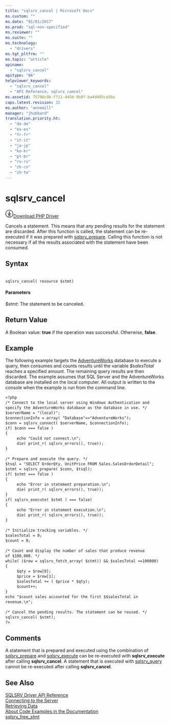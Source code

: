 ```yaml
---
title: "sqlsrv_cancel | Microsoft Docs"
ms.custom: ""
ms.date: "01/01/2017"
ms.prod: "sql-non-specified"
ms.reviewer: ""
ms.suite: ""
ms.technology: 
  - "drivers"
ms.tgt_pltfrm: ""
ms.topic: "article"
apiname: 
  - "sqlsrv_cancel"
apitype: "NA"
helpviewer_keywords: 
  - "sqlsrv_cancel"
  - "API Reference, sqlsrv_cancel"
ms.assetid: 75798c9b-f711-445d-9b8f-ba4d405ca50a
caps.latest.revision: 32
ms.author: "annemill"
manager: "jhubbard"
translation.priority.ht: 
  - "de-de"
  - "es-es"
  - "fr-fr"
  - "it-it"
  - "ja-jp"
  - "ko-kr"
  - "pt-br"
  - "ru-ru"
  - "zh-cn"
  - "zh-tw"
---
```

# sqlsrv_cancel
![Download](../../ssdt/media/download.png)[Download PHP Driver](https://www.microsoft.com/download/details.aspx?id=20098)

Cancels a statement. This means that any pending results for the statement are discarded. After this function is called, the statement can be re-executed if it was prepared with [sqlsrv_prepare](../../connect/php/sqlsrv_prepare.md). Calling this function is not necessary if all the results associated with the statement have been consumed.  
  
## Syntax  
  
```  
  
sqlsrv_cancel( resource $stmt)  
```  
  
#### Parameters  
*$stmt*: The statement to be canceled.  
  
## Return Value  
A Boolean value: **true** if the operation was successful. Otherwise, **false**.  
  
## Example  
The following example targets the [AdventureWorks](http://go.microsoft.com/fwlink/?LinkID=67739) database to execute a query, then consumes and counts results until the variable *$salesTotal* reaches a specified amount. The remaining query results are then discarded. The example assumes that SQL Server and the AdventureWorks database are installed on the local computer. All output is written to the console when the example is run from the command line.  
  
```  
<?php  
/* Connect to the local server using Windows Authentication and   
specify the AdventureWorks database as the database in use. */  
$serverName = "(local)";  
$connectionInfo = array( "Database"=>"AdventureWorks");  
$conn = sqlsrv_connect( $serverName, $connectionInfo);  
if( $conn === false )  
{  
     echo "Could not connect.\n";  
     die( print_r( sqlsrv_errors(), true));  
}  
  
/* Prepare and execute the query. */  
$tsql = "SELECT OrderQty, UnitPrice FROM Sales.SalesOrderDetail";  
$stmt = sqlsrv_prepare( $conn, $tsql);  
if( $stmt === false )  
{  
     echo "Error in statement preparation.\n";  
     die( print_r( sqlsrv_errors(), true));  
}  
if( sqlsrv_execute( $stmt ) === false)  
{  
     echo "Error in statement execution.\n";  
     die( print_r( sqlsrv_errors(), true));  
}  
  
/* Initialize tracking variables. */  
$salesTotal = 0;  
$count = 0;  
  
/* Count and display the number of sales that produce revenue  
of $100,000. */  
while( ($row = sqlsrv_fetch_array( $stmt)) && $salesTotal <=100000)  
{  
     $qty = $row[0];  
     $price = $row[1];  
     $salesTotal += ( $price * $qty);  
     $count++;  
}  
echo "$count sales accounted for the first $$salesTotal in revenue.\n";  
  
/* Cancel the pending results. The statement can be reused. */  
sqlsrv_cancel( $stmt);  
?>  
```  
  
## Comments  
A statement that is prepared and executed using the combination of [sqlsrv_prepare](../../connect/php/sqlsrv_prepare.md) and [sqlsrv_execute](../../connect/php/sqlsrv_execute.md) can be re-executed with **sqlsrv_execute** after calling **sqlsrv_cancel**. A statement that is executed with [sqlsrv_query](../../connect/php/sqlsrv_query.md) cannot be re-executed after calling **sqlsrv_cancel**.  
  
## See Also  
[SQLSRV Driver API Reference](../../connect/php/sqlsrv-driver-api-reference.md)  
[Connecting to the Server](../../connect/php/connecting-to-the-server.md)  
[Retrieving Data](../../connect/php/retrieving-data.md)  
[About Code Examples in the Documentation](../../connect/php/about-code-examples-in-the-documentation.md)  
[sqlsrv_free_stmt](../../connect/php/sqlsrv_free_stmt.md)  
  
